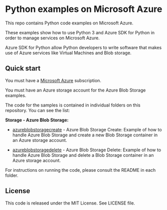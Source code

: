 # Python examples on Microsoft Azure

This repo contains Python code examples on Microsoft Azure.

These examples show how to use Python 3 and Azure SDK for Python in order to manage services on Microsoft Azure.

Azure SDK for Python allow Python developers to write software that makes use of Azure services like Virtual Machines and Blob storage.

## Quick start

You must have a [Microsoft Azure](https://azure.microsoft.com/) subscription.

You must have an Azure storage account for the Azure Blob Storage examples.

The code for the samples is contained in individual folders on this repository. You can see the list:

**Storage - Azure Blob Storage:**

* [azureblobstoragecreate](/azureblobstoragecreate) - Azure Blob Storage Create: Example of how to handle Azure Blob Storage and create a new Blob Storage container in an Azure storage account.

* [azureblobstoragedelete](/azureblobstoragedelete) - Azure Blob Storage Delete: Example of how to handle Azure Blob Storage and delete a Blob Storage container in an Azure storage account.

For instructions on running the code, please consult the README in each folder.

## License

This code is released under the MIT License. See LICENSE file.
